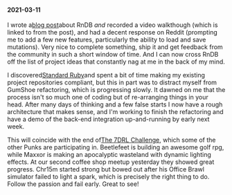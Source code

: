 #### 2021-03-11

I wrote a[blog post](https://medium.com/the-magic-pantry/the-case-of-the-fake-database-7bde487213a3)about RnDB _and_ recorded a video walkthough (which is linked to from the post), and had a decent response on Reddit (prompting me to add a few new features, particularly the ability to load and save mutations). Very nice to complete something, ship it and get feedback from the community in such a short window of time. And I can now cross RnDB off the list of project ideas that constantly nag at me in the back of my mind.

I discovered[Standard Ruby](https://blog.testdouble.com/posts/2021-03-04-announcing-standard-ruby-1.0/)and spent a bit of time making my existing project repositories compliant, but this in part was to distract myself from GumShoe refactoring, which is progressing slowly. It dawned on me that the process isn't so much one of coding but of re-arranging things in your head. After many days of thinking and a few false starts I now have a rough architecture that makes sense, and I'm working to finish the refactoring and have a demo of the back-end integration up-and-running by early next week.

This will coincide with the end of[The 7DRL Challenge](https://7drl.com/), which some of the other Punks are participating in. Beetlefeet is building an awesome golf rpg, while Maxxor is making an apocalyptic wasteland with dynamic lighting effects. At our second coffee shop meetup yesterday they showed great progress. Chr15m started strong but bowed out after his Office Brawl simulator failed to light a spark, which is precisely the right thing to do. Follow the passion and fail early. Great to see!